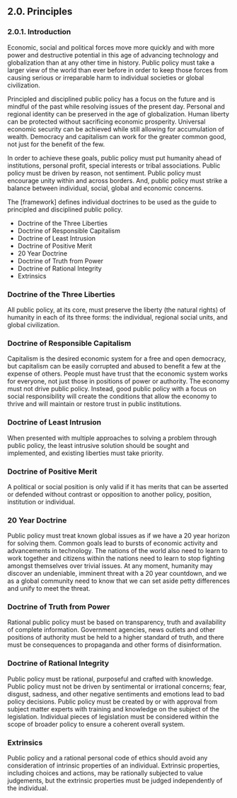 ## 2.0. Principles

### 2.0.1. Introduction
Economic, social and political forces move more quickly and with more power and destructive potential in this age of advancing technology and globalization than at any other time in history.  Public policy must take a larger view of the world than ever before in order to keep those forces from causing serious or irreparable harm to individual societies or global civilization.

Principled and disciplined public policy has a focus on the future and is mindful of the past while resolving issues of the present day.  Personal and regional identity can be preserved in the age of globalization.  Human liberty can be protected without sacrificing economic prosperity.  Universal economic security can be achieved while still allowing for accumulation of wealth.  Democracy and capitalism can work for the greater common good, not just for the benefit of the few. 

In order to achieve these goals, public policy must put humanity ahead of institutions, personal profit, special interests or tribal associations.  Public policy must be driven by reason, not sentiment.  Public policy must encourage unity within and across borders.  And, public policy must strike a balance between individual, social, global and economic concerns.

The [framework] defines individual doctrines to be used as the guide to principled and disciplined public policy.

-  Doctrine of the Three Liberties
-  Doctrine of Responsible Capitalism
-  Doctrine of Least Intrusion
-  Doctrine of Positive Merit
-  20 Year Doctrine
-  Doctrine of Truth from Power
-  Doctrine of Rational Integrity
-  Extrinsics


### Doctrine of the Three Liberties
All public policy, at its core, must preserve the liberty (the natural rights) of humanity in each of its three forms: the individual, regional social units, and global civilization.

### Doctrine of Responsible Capitalism
Capitalism is the desired economic system for a free and open democracy, but capitalism can be easily corrupted and abused to benefit a few at the expense of others.  People must have trust that the economic system works for everyone, not just those in positions of power or authority.  The economy must not drive public policy.  Instead, good public policy with a focus on social responsibility will create the conditions that allow the economy to thrive and will maintain or restore trust in public institutions.

### Doctrine of Least Intrusion
When presented with multiple approaches to solving a problem through public policy, the least intrusive solution should be sought and implemented, and existing liberties must take priority.

### Doctrine of Positive Merit
A political or social position is only valid if it has merits that can be asserted or defended without contrast or opposition to another policy, position, institution or individual.

### 20 Year Doctrine
Public policy must treat known global issues as if we have a 20 year horizon for solving them.  Common goals lead to bursts of economic activity and advancements in technology.  The nations of the world also need to learn to work together and citizens within the nations need to learn to stop fighting amongst themselves over trivial issues.  At any moment, humanity may discover an undeniable, imminent threat with a 20 year countdown, and we as a global community need to know that we can set aside petty differences and unify to meet the threat.

### Doctrine of Truth from Power
Rational public policy must be based on transparency, truth and availability of complete information. Government agencies, news outlets and other positions of authority must be held to a higher standard of truth, and there must be consequences to propaganda and other forms of disinformation.

### Doctrine of Rational Integrity 
Public policy must be rational, purposeful and crafted with knowledge.  Public policy must not be driven by sentimental or irrational concerns; fear, disgust, sadness, and other negative sentiments and emotions lead to bad policy decisions.  Public policy must be created by or with approval from subject matter experts with training and knowledge on the subject of the legislation.  Individual pieces of legislation must be considered within the scope of broader policy to ensure a coherent overall system.

### Extrinsics
Public policy and a rational personal code of ethics should avoid any consideration of intrinsic properties of an individual.  Extrinsic properties, including choices and actions, may be rationally subjected to value judgements, but the extrinsic properties must be judged independently of the individual.

